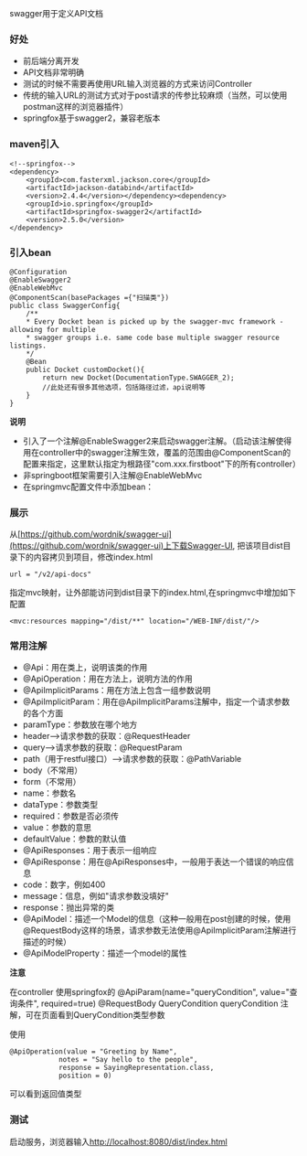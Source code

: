 swagger用于定义API文档

### 好处
- 前后端分离开发
- API文档非常明确
- 测试的时候不需要再使用URL输入浏览器的方式来访问Controller
- 传统的输入URL的测试方式对于post请求的传参比较麻烦（当然，可以使用postman这样的浏览器插件）
- springfox基于swagger2，兼容老版本

### maven引入
```
<!--springfox-->
<dependency>
    <groupId>com.fasterxml.jackson.core</groupId>
    <artifactId>jackson-databind</artifactId>
    <version>2.4.4</version></dependency><dependency>
    <groupId>io.springfox</groupId>
    <artifactId>springfox-swagger2</artifactId>
    <version>2.5.0</version>
</dependency>
```


### 引入bean

```
@Configuration
@EnableSwagger2
@EnableWebMvc
@ComponentScan(basePackages ={"扫描类"})
public class SwaggerConfig{
    /**     
    * Every Docket bean is picked up by the swagger-mvc framework - allowing for multiple     
    * swagger groups i.e. same code base multiple swagger resource listings.     
    */    
    @Bean    
    public Docket customDocket(){
        return new Docket(DocumentationType.SWAGGER_2);
        //此处还有很多其他选项，包括路径过滤，api说明等
    }
}
```
**说明**
- 引入了一个注解@EnableSwagger2来启动swagger注解。（启动该注解使得用在controller中的swagger注解生效，覆盖的范围由@ComponentScan的配置来指定，这里默认指定为根路径"com.xxx.firstboot"下的所有controller）
- 非springboot框架需要引入注解@EnableWebMvc
- 在springmvc配置文件中添加bean：<bean class="cn.conf.SwaggerConfig"/> 

### 展示
从[https://github.com/wordnik/swagger-ui](https://github.com/wordnik/swagger-ui)上下载Swagger-UI, 把该项目dist目录下的内容拷贝到项目，修改index.html    

```
url = "/v2/api-docs"
```


指定mvc映射，让外部能访问到dist目录下的index.html,在springmvc中增加如下配置
```
<mvc:resources mapping="/dist/**" location="/WEB-INF/dist/"/>
```

### 常用注解
- @Api：用在类上，说明该类的作用
- @ApiOperation：用在方法上，说明方法的作用
- @ApiImplicitParams：用在方法上包含一组参数说明
- @ApiImplicitParam：用在@ApiImplicitParams注解中，指定一个请求参数的各个方面
- paramType：参数放在哪个地方
- header-->请求参数的获取：@RequestHeader
- query-->请求参数的获取：@RequestParam
- path（用于restful接口）-->请求参数的获取：@PathVariable
- body（不常用）
- form（不常用）
- name：参数名
- dataType：参数类型
- required：参数是否必须传
- value：参数的意思
- defaultValue：参数的默认值
- @ApiResponses：用于表示一组响应
- @ApiResponse：用在@ApiResponses中，一般用于表达一个错误的响应信息
- code：数字，例如400
- message：信息，例如"请求参数没填好"
- response：抛出异常的类
- @ApiModel：描述一个Model的信息（这种一般用在post创建的时候，使用@RequestBody这样的场景，请求参数无法使用@ApiImplicitParam注解进行描述的时候）
- @ApiModelProperty：描述一个model的属性

**注意**

在controller 使用springfox的 @ApiParam(name="queryCondition", value="查询条件", required=true) @RequestBody QueryCondition queryCondition
注解，可在页面看到QueryCondition类型参数


使用
```
@ApiOperation(value = "Greeting by Name",  
            notes = "Say hello to the people",  
            response = SayingRepresentation.class,  
            position = 0)
```

可以看到返回值类型

### 测试
启动服务，浏览器输入[http://localhost:8080/dist/index.html](http://localhost:8080/dist/index.html)

